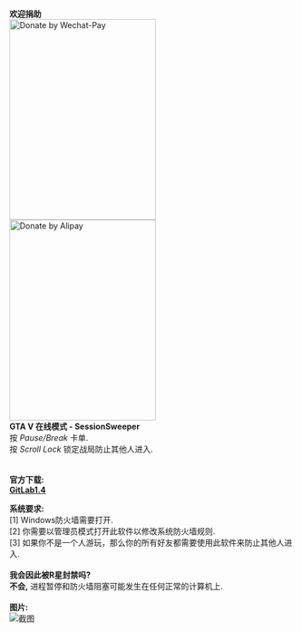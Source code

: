 <br>**欢迎捐助**<br>
<img src="https://i.loli.net/2021/02/23/K1C7wUsoXhjyqe8.png" width = "258" height = "354" alt="Donate by Wechat-Pay">
<img src="https://i.loli.net/2021/02/23/1pPUta8hrENS7xH.jpg" width = "258" height = "354" alt="Donate by Alipay">
<br>**GTA V 在线模式 - SessionSweeper**<br>
按 *Pause/Break* 卡单.<br>
按 *Scroll Lock* 锁定战局防止其他人进入.<br>
<br>
<br>
**官方下载:<br>
[GitLab1.4](http://unraid.zyczy.com.cn:7006/18017894/sessionsweeper/-/raw/master/SessionSweeper/SessionSweeper/SessionSweeper.exe)**<br>

**系统要求:**<br>
[1] Windows防火墙需要打开.<br>
[2] 你需要以管理员模式打开此软件以修改系统防火墙规则.<br>
[3] 如果你不是一个人游玩，那么你的所有好友都需要使用此软件来防止其他人进入.<br>
<br>
**我会因此被R星封禁吗?**<br>
**不会,** 进程暂停和防火墙阻塞可能发生在任何正常的计算机上.<br>
<br>
**图片:**<br>
![截图](https://i.loli.net/2021/02/23/xyqjdUaYOMlTft6.png)


